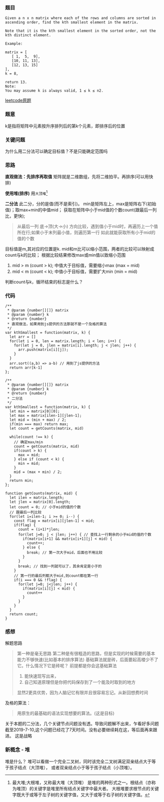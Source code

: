 ### 题目
```
Given a n x n matrix where each of the rows and columns are sorted in ascending order, find the kth smallest element in the matrix.

Note that it is the kth smallest element in the sorted order, not the kth distinct element.

Example:

matrix = [
   [ 1,  5,  9],
   [10, 11, 13],
   [12, 13, 15]
],
k = 8,

return 13.
Note: 
You may assume k is always valid, 1 ≤ k ≤ n2.
```
[leetcode原题](https://leetcode.com/problems/kth-smallest-element-in-a-sorted-matrix/)

### 题意
k是指将矩阵中元素按升序排列后的第k个元素，即排序后的位置

### 关键问题
为什么用二分法可以确定目标值？不是只能确定范围吗

### 思路
**直观做法：先排序再取值**
矩阵就是二维数组，先将二维拍平。再排序(可以用快排)

**使用堆(排序)**
用`大顶堆`[^1]

**二分法**
此二分，分的是值(而不是索引)。
min是矩阵左上，max是矩阵右下(初始值)；取max+min的中值mid；
获取在矩阵中小于mid值的个数count(跟最后一列比，更快);
> 从最后一列 底->顶(大->小) 方向比较，遇到值小于mid时，再遍历上一个值所在行;如果小于末列最小值，则遍历第一行
> 如此就能获取所有小于mid的值的个数

目标值是m,其对应的位置是k. mid和m比可以缩小范围，两者的比较可以映射成count与k的比较；
根据比较结果修改max或min值以致缩小范围
1. mid > m (count > k); 中值大于目标值，需要缩小max (max = mid)
2. mid < m (count < k); 中值小于目标值，需要扩大min (min = mid)

判断count与k，循环结束的标志是什么？

### 代码
```
/**
 * @param {number[][]} matrix
 * @param {number} k
 * @return {number}
 * 直观做法，如果用到js提供的方法那就不是一个及格的算法
 */
var kthSmallest = function(matrix, k) {
  let arr = []
  for(let i = 0, len = matrix.length; i < len; i++) {
    for(let j = 0, jlen = matrix[i].length; j < jlen; j++) {
      arr.push(matrix[i][j]);
    }
  }
  arr.sort((a,b) => a-b) // 用到了js提供的方法
  return arr[k-1]
};

/**
 * @param {number[][]} matrix
 * @param {number} k
 * @return {number}
 * 二分法
 */
var kthSmallest = function(matrix, k) {
  let min = matrix[0][0];
  let max = matrix[ilen-1][jlen-1];
  let mid = (min + max) / 2;
  if(min === max) return max;
  let count = getCounts(matrix, mid)

  while(count !== k) {
    // 确定max/min
    count = getCounts(matrix, mid)
    if(count > k) {
      max = mid;
    } else if (count < k) {
      min = mid;
    }
    mid = (max + min) / 2;
  }
  return min;
};

function getCounts(matrix, mid) {
  let ilen = matrix.length;
  let jlen = matrix[0].length;
  let count = 0; // 小于mid的值的个数
  // 跟最后一列比较
  for(let i=ilen-1; i >= 0; i--) {
    const flag = matrix[i][jlen-1] < mid;
    if(flag) {
      count = (i+1)*jlen;
      for(let j=0; j < jlen; j++) { // 查找上一行剩余的小于mid的值的个数
        if(matrix[i+1] && matrix[i+1][j] < mid) {
          count++;
        } else {
          break; // 第一次大于mid，后面也不用比较
        }
      }
      break; // 找到一列就可以了，其余肯定是小于的
    }
    // 第一行的最后列都大于mid,则count都在第一行
    if(i === 0 && !flag) {
      for(let j=0; j<jlen; j++) {
        if(matrix[i][j] < mid) {
          count++
        }
      }
    }
  }
  return count;
}
```

### 感想
解题思路
> 第一种是毫无思路
> 第二种是有很粗造的思路，但是实现的时候需要的基本能力不够快速(比如基本的排序算法)
> 基础算法就是砖，后面要起高楼少不了它。什么情况下它是砖呢？
> 前提都是你会这基础算法
>   1. 能快速现写出来，
>   2. 自己知道原理但是你把代码保存到了一个能及时取到的地方
>
> 显然2更具优势，因为人脑记忆有限并且很容易忘记。从新回想费时间

及格的算法：
> 用原生的最基础的语法实现想要的算法。(这是目标)

关于本题的二分法，几个关键节点问题没有透。导致问题解不出来，乍看好多问题
截至2019-7-10,这个问题已经花了7天时间。没有必要继续耗在这，等后面再来跟进。
这是战略

### 新概念 - 堆
堆是什么？
堆可以看做一个完全二叉树，同时该完全二叉树满足双亲结点大于等于孩子结点（大顶堆），
或者双亲结点小于等于孩子结点（小顶堆）。

[^1]: 最大堆;大根堆，又称最大堆（大顶堆）
是堆的两种形式之一。根结点（亦称为堆顶）的关键字是堆里所有结点关键字中最大者。
大根堆要求根节点的关键字既大于或等于左子树的关键字值，又大于或等于右子树的关键字值。
